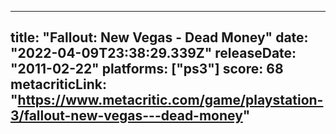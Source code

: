 
---
title: "Fallout: New Vegas - Dead Money"
date: "2022-04-09T23:38:29.339Z"
releaseDate: "2011-02-22"
platforms: ["ps3"]
score: 68
metacriticLink: "https://www.metacritic.com/game/playstation-3/fallout-new-vegas---dead-money"
---
